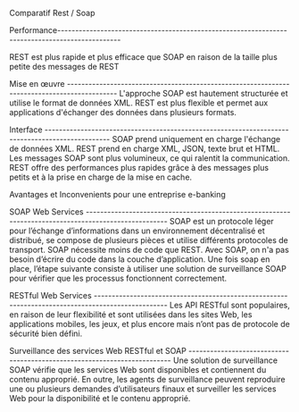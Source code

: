 
>>>>>>>>>>>>>>>>>>>>>>>>>>>>>>>>>>>>>>>>>>>>>>>>>>>>>>>>>>>>>>>>>>>>>>>>>>>>>>>>>>>>>>>>>>>>>>>>>>>>>>>>>>
Comparatif Rest / Soap
>>>>>>>>>>>>>>>>>>>>>>>>>>>>>>>>>>>>>>>>>>>>>>>>>>>>>>>>>>>>>>>>>>>>>>>>>>>>>>>>>>>>>>>>>>>>>>>>>>>>>>>>>>

Performance-----------------------------------------------------------------------------------------------

REST est plus rapide et plus efficace que SOAP en raison de la taille plus petite des messages de REST

Mise en œuvre --------------------------------------------------------------------------------------------
L'approche SOAP est hautement structurée et utilise 
le format de données XML. REST est plus flexible et 
permet aux applications d'échanger des données dans plusieurs formats.

Interface ------------------------------------------------------------------------------------------------
SOAP prend uniquement en charge l'échange de données XML. 
REST prend en charge XML, JSON, texte brut et HTML. 
Les messages SOAP sont plus volumineux, ce qui ralentit la communication. 
REST offre des performances plus rapides grâce à des messages 
plus petits et à la prise en charge de la mise en cache.
>>>>>>>>>>>>>>>>>>>>>>>>>>>>>>>>>>>>>>>>>>>>>>>>>>>>>>>>>>>>>>>>>>>>>>>>>>>>>>>>>>>>>>>>>>>>>>>>>>>>>>>>>>>>>>>>>>>>>>


>>>>>>>>>>>>>>>>>>>>>>>>>>>>>>>>>>>>>>>>>>>>>>>>>>>>>>>>>>>>>>>>>>>>>>>>>>>>>>>>>>>>>>>>>>>>>>>>>>>>>>>>>>>>>>>>>>>>>>
Avantages et Inconvenients pour une entreprise e-banking
>>>>>>>>>>>>>>>>>>>>>>>>>>>>>>>>>>>>>>>>>>>>>>>>>>>>>>>>>>>>>>>>>>>>>>>>>>>>>>>>>>>>>>>>>>>>>>>>>>>>>>>>>>>>>>>>>>>>>>
SOAP Web Services -----------------------------------------------------------------------------------------------------
SOAP est un protocole léger pour l’échange d’informations dans un environnement décentralisé et distribué, 
se compose de plusieurs pièces et utilise différents protocoles de transport.
SOAP nécessite moins de code que REST. Avec SOAP, on n'a pas besoin d’écrire du code dans la couche d’application. 
Une fois soap en place, l’étape suivante consiste à utiliser une solution de surveillance SOAP pour vérifier 
que les processus fonctionnent correctement.

RESTful Web Services --------------------------------------------------------------------------------------------------
Les API RESTful sont populaires, en raison de leur flexibilité et sont utilisées dans les sites Web, 
les applications mobiles, les jeux, et plus encore mais n’ont pas de protocole de sécurité bien défini.

Surveillance des services Web RESTful et SOAP -------------------------------------------------------------------------
Une solution de surveillance SOAP vérifie que les services Web sont disponibles et contiennent du contenu approprié. 
En outre, les agents de surveillance peuvent reproduire une ou plusieurs demandes d’utilisateurs finaux et surveiller 
les services Web pour la disponibilité et le contenu approprié.
>>>>>>>>>>>>>>>>>>>>>>>>>>>>>>>>>>>>>>>>>>>>>>>>>>>>>>>>>>>>>>>>>>>>>>>>>>>>>>>>>>>>>>>>>>>>>>>>>>>>>>>>>>>>>>>>>>>>>>>
